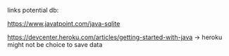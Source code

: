 links potential db:

https://www.javatpoint.com/java-sqlite

https://devcenter.heroku.com/articles/getting-started-with-java -> heroku might not be choice to save data
